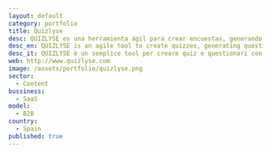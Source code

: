 ```yaml
---
layout: default
category: portfolio
title: Quizlyse
desc: QUIZLYSE es una herramienta ágil para crear encuestas, generando preguntas y respuestas basadas en cualquier contenido de internet, automáticamente y en tiempo real.
desc_en: QUIZLYSE is an agile tool to create quizzes, generating questions and answers based on any internet content, automatically in real-time.
desc_it: QUIZLYSE è un semplice tool per creare quiz e questionari con domande e risposte a partire da qualsiasi contenuto web, in automatico e in tempo reale.
web: http://www.quizlyse.com
image: /assets/portfolio/quizlyse.png
sector: 
  - Content
bussiness: 
  - SaaS
model:
  - B2B
country: 
  - Spain
published: true
---
```

